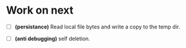 # Work on next
 - [ ] **(persistance)** Read local file bytes and write a copy to the temp dir.

 - [ ] **(anti debugging)** self deletion.
	